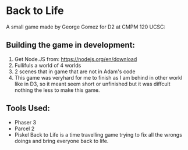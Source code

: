 # Back to Life
A small game made by George Gomez for D2 at CMPM 120 UCSC:
## Building the game in development:
1. Get Node.JS from: https://nodejs.org/en/download
2. Fullifuls a world of 4 worlds
3. 2 scenes that in game that are not in Adam's code
4. This game was veryhard for me to finish as I am behind in other workl like in D3, so it meant seem short or unfinished but it was diffcult nothing the less to make this game.
## Tools Used:
- Phaser 3
- Parcel 2
- Piskel 
Back to Life is a time travelling game trying to fix all the wrongs doings and bring everyone back to life.

